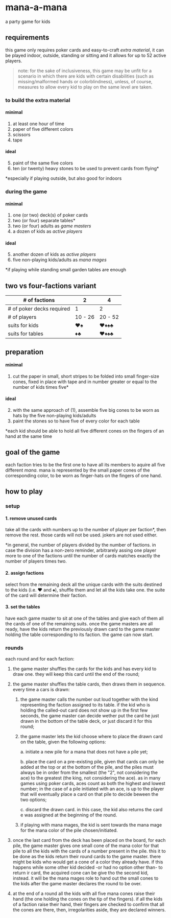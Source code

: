# mana-a-mana
a party game for kids

## requirements
this game only requires poker cards and easy-to-craft *extra material*, it can be played indoor, outside, standing or sitting and it allows for up to 52 active players.

> note: for the sake of inclusiveness, this game may be unfit for a scenario in which there are kids with certain disabilities (such as missing/malformed hands or colorblindness), unless, of course, measures to allow every kid to play on the same level are taken.

### to build the extra material

#### minimal
1. at least one hour of time
2. paper of five different colors
3. scissors
4. tape

#### ideal
5. paint of the same five colors
6. ten (or twenty) heavy stones to be used to prevent cards from flying\*

\*especially if playing outside, but also good for indoors

### during the game

#### minimal
1. one (or two) deck(s) of poker cards
2. two (or four) separate tables\*
5. two (or four) adults as *game masters*
6. a dozen of kids as *active players*

#### ideal
5. another dozen of kids as *active players*
6. five non-playing kids/adults as *mana mages*

\*if playing while standing small garden tables are enough

## two vs four-factions variant
|# of factions| 2 | 4 |
|-------------|---|---|
|# of poker decks required| 1 | 2
|# of players|10 - 26|20 - 52|
|suits for kids| ♥♠ | ♥♦♠♣
|suits for tables| ♦♣ | ♥♦♠♣

## preparation

#### minimal
1. cut the paper in small, short stripes to be folded into small finger-size cones, fixed in place with tape and in number greater or equal to the number of kids times five\* 
#### ideal
2. with the same approach of (1), assemble five big cones to be worn as hats by the five non-playing kids/adults
3. paint the stones so to have five of every color for each table

\*each kid should be able to hold all five different cones on the fingers of an hand at the same time

## goal of the game
each faction tries to be the first one to have all its members to aquire all five different *mana*. mana is represented by the small paper cones of the corresponding color, to be worn as finger-hats on the fingers of one hand.

## how to play

### setup

#### 1. remove unused cards
take all the cards with numbers up to the number of player per faction\*, then remove the rest. those cards will not be used. jokers are not used either.

\*in general, the number of players divided by the number of factions. in case the division has a non-zero reminder, arbitrarely assing one player more to one of the factions until the number of cards matches exactly the number of players times two.

#### 2. assign factions
select from the remaining deck all the unique cards with the suits destined to the kids (i.e. ♥ and ♠), shuffle them and let all the kids take one. the suite of the card will determine their faction.

#### 3. set the tables
have each game master to sit at one of the tables and give each of them all the cards of one of the remaining suits. once the game masters are all ready, have the kids return the previously drawn card to the game master holding the table corresponding to its faction. the game can now start.

### rounds
each round and for each faction:

1. the game master shuffles the cards for the kids and has every kid to draw one. they will keep this card until the end of the round;
2. the game master shuffles the table cards, then draws them in sequence. every time a cars is drawn:

   1. the game master calls the number out loud together with the kind representing the faction assigned to its table. if the kid who is holding the called-out card does not show up in the first few seconds, the game master can decide wether put the card he just drawn in the bottom of the table deck, or just discard it for this round;
   2. the game master lets the kid choose where to place the drawn card on the table, given the following options:
      
      a. initiate a new pile for a mana that does not have a pile yet;

      b. place the card on a pre-existing pile, given that cards can only be added at the top or at the bottom of the pile, and the piles must always be in order from the smallest (the "2", not considering the ace) to the greatest (the king, not considering the ace). as in many games using poker cards, aces count as both the highest and lowest number; in the case of a pile initiated with an ace, is up to the player that will eventually place a card on that pile to decide beween the two options;

      c. discard the drawn card. in this case, the kid also returns the card e was assigned at the beginning of the round.

   3. if playing with mana mages, the kid is sent towards the mana mage for the mana color of the pile chosen/initiated.

3. once the last card from the deck has been placed on the board, for each pile, the game master gives one small cone of the mana color for that pile to all the kids with the cards of a number present in the pile. this it to be done as the kids return their round cards to the game master. there might be kids who would get a cone of a color they already have. if this happens while some other kid decided -or had no option other than- to return ir card, the acquired cone can be give tho the second kid, instead. it will be the mana mages role to hand out the small cones to the kids after the game master declares the round to be over.

4. at the end of a round all the kids with all five mana cones raise their hand (the one holding the cones on the tip of the fingers). if all the kids of a faction raise their hand, their fingers are checked to confirm that all the cones are there, then, irregolarities aside, they are declared winners.
